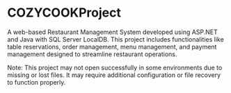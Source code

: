 # COZYCOOKProject
A web-based Restaurant Management System developed using ASP.NET and Java with SQL Server LocalDB. This project includes functionalities like table reservations, order management, menu management, and payment management designed to streamline restaurant operations.

Note: This project may not open successfully in some environments due to missing or lost files. It may require additional configuration or file recovery to function properly.
